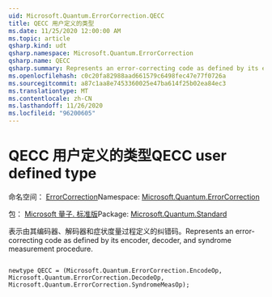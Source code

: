 ```yaml
---
uid: Microsoft.Quantum.ErrorCorrection.QECC
title: QECC 用户定义的类型
ms.date: 11/25/2020 12:00:00 AM
ms.topic: article
qsharp.kind: udt
qsharp.namespace: Microsoft.Quantum.ErrorCorrection
qsharp.name: QECC
qsharp.summary: Represents an error-correcting code as defined by its encoder, decoder, and syndrome measurement procedure.
ms.openlocfilehash: c0c20fa82988aad661579c6498fec47e77f0726a
ms.sourcegitcommit: a87c1aa8e7453360025e47ba614f25b02ea84ec3
ms.translationtype: MT
ms.contentlocale: zh-CN
ms.lasthandoff: 11/26/2020
ms.locfileid: "96200605"
---
```

# <a name="qecc-user-defined-type"></a><span data-ttu-id="75cca-102">QECC 用户定义的类型</span><span class="sxs-lookup"><span data-stu-id="75cca-102">QECC user defined type</span></span>

<span data-ttu-id="75cca-103">命名空间： [ErrorCorrection](xref:Microsoft.Quantum.ErrorCorrection)</span><span class="sxs-lookup"><span data-stu-id="75cca-103">Namespace: [Microsoft.Quantum.ErrorCorrection](xref:Microsoft.Quantum.ErrorCorrection)</span></span>

<span data-ttu-id="75cca-104">包： [Microsoft 量子. 标准版](https://nuget.org/packages/Microsoft.Quantum.Standard)</span><span class="sxs-lookup"><span data-stu-id="75cca-104">Package: [Microsoft.Quantum.Standard](https://nuget.org/packages/Microsoft.Quantum.Standard)</span></span>


<span data-ttu-id="75cca-105">表示由其编码器、解码器和症状度量过程定义的纠错码。</span><span class="sxs-lookup"><span data-stu-id="75cca-105">Represents an error-correcting code as defined by its encoder, decoder, and syndrome measurement procedure.</span></span>

```qsharp

newtype QECC = (Microsoft.Quantum.ErrorCorrection.EncodeOp, Microsoft.Quantum.ErrorCorrection.DecodeOp, Microsoft.Quantum.ErrorCorrection.SyndromeMeasOp);
```

